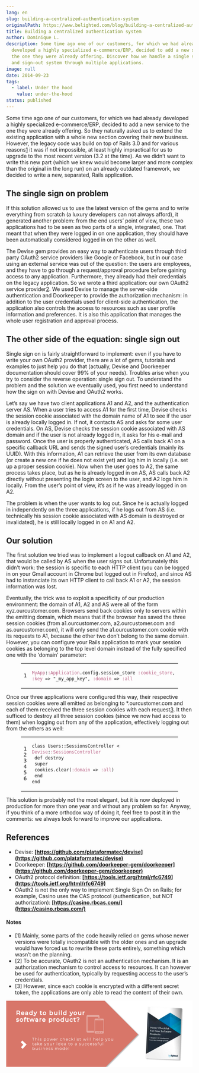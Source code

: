 ```yaml
---
lang: en
slug: building-a-centralized-authentication-system
originalPath: https://www.belighted.com/blog/building-a-centralized-authentication-system
title: Building a centralized authentication system
author: Dominique L.
description: Some time ago one of our customers, for which we had already
  developed a highly specialized e-commerce/ERP, decided to add a new service to
  the one they were already offering. Discover how we handle a single sign-in
  and sign-out system through multiple applications.
image: null
date: 2014-09-23
tags:
  - label: Under the hood
    value: under-the-hood
status: published
---
```

Some time ago one of our customers, for which we had already developed a highly specialized e-commerce/ERP, decided to add a new service to the one they were already offering. So they naturally asked us to extend the existing application with a whole new section covering their new business. However, the legacy code was build on top of Rails 3.0 and for various reasons[1](#cas-note-1) it was if not impossible, at least highly impractical for us to upgrade to the most recent version (3.2 at the time). As we didn’t want to write this new part (which we knew would become larger and more complex than the original in the long run) on an already outdated framework, we decided to write a new, separated, Rails application.

The single sign on problem
--------------------------

If this solution allowed us to use the latest version of the gems and to write everything from scratch (a luxury developers can not always afford), it generated another problem: from the end users’ point of view, these two applications had to be seen as two parts of a single, integrated, one. That meant that when they were logged in on one application, they should have been automatically considered logged in on the other as well.

The Devise gem provides an easy way to authenticate users through third party OAuth2 service providers like Google or Facebook, but in our case using an external service was out of the question: the users are employees, and they have to go through a request/approval procedure before gaining access to any application. Furthermore, they already had their credentials on the legacy application. So we wrote a third application: our own OAuth2 service provider[2](#cas-note-2). We used Devise to manage the server-side authentication and Doorkeeper to provide the authorization mechanism: in addition to the user credentials used for client-side authentication, the application also controls the access to resources such as user profile information and preferences. It is also this application that manages the whole user registration and approval process.

The other side of the equation: single sign out
-----------------------------------------------

Single sign on is fairly straightforward to implement: even if you have to write your own OAuth2 provider, there are a lot of gems, tutorials and examples to just help you do that (actually, Devise and Doorkeeper documentation should cover 99% of your needs). Troubles arise when you try to consider the reverse operation: single sign out. To understand the problem and the solution we eventually used, you first need to understand how the sign on with Devise and OAuth2 works.

Let’s say we have two client applications A1 and A2, and the authentication server AS. When a user tries to access A1 for the first time, Devise checks the session cookie associated with the domain name of A1 to see if the user is already locally logged in. If not, it contacts AS and asks for some user credentials. On AS, Devise checks the session cookie associated with AS domain and if the user is not already logged in, it asks for his e-mail and password. Once the user is properly authenticated, AS calls back A1 on a specific callback URL and sends the signed user’s credentials (mainly its UUID). With this information, A1 can retrieve the user from its own database (or create a new one if he does not exist yet) and log him in locally (i.e. set up a proper session cookie). Now when the user goes to A2, the same process takes place, but as he is already logged in on AS, AS calls back A2 directly without presenting the login screen to the user, and A2 logs him in locally. From the user’s point of view, it’s as if he was already logged in on A2.

The problem is when the user wants to log out. Since he is actually logged in independently on the three applications, if he logs out from AS (i.e. technically his session cookie associated with AS domain is destroyed or invalidated), he is still locally logged in on A1 and A2.

Our solution
------------

The first solution we tried was to implement a logout callback on A1 and A2, that would be called by AS when the user signs out. Unfortunately this didn’t work: the session is specific to each HTTP client (you can be logged in on your Gmail account in Chrome but logged out in Firefox), and since AS had to instanciate its own HTTP client to call back A1 or A2, the session information was lost.

Eventually, the trick was to exploit a specificity of our production environment: the domain of A1, A2 and AS were all of the form xyz.ourcustomer.com. Browsers send back cookies only to servers within the emitting domain, which means that if the browser has saved the three session cookies (from a1.ourcustomer.com, a2.ourcustomer.com and as.ourcustomer.com), it will only send the a1.ourcustomer.com cookie with its requests to A1, because the other two don’t belong to the same domain. However, you can configure your Rails application to mark your session cookies as belonging to the top level domain instead of the fully specified one with the ‘domain’ parameter:

<figure class="code"><div class="highlight"><table><tbody><tr><td class="gutter"><pre class="line-numbers"><span class="line-number">1</span>
</pre></td><td class="code"><pre><code class="ruby"><span class="line"><span class="ss"><span class="constant">MyApp</span></span><span class="constant"><span class="p">:</span><span class="ss">:Application</span></span><span class="ss"></span><span class="o">.</span><span class="n">config</span><span class="o">.</span><span class="n">session_store</span> <span class="ss"><span class="symbol">:cookie_store</span></span><span class="p">,</span> <span class="ss"><span class="symbol">:key</span></span> <span class="o">=&gt;</span> <span class="s2"><span class="string">"_my_app_key"</span></span><span class="p">,</span> <span class="ss"><span class="symbol">:domain</span></span> <span class="o">=&gt;</span> <span class="ss"><span class="symbol">:all</span></span>
</span></code></pre></td></tr></tbody></table></div></figure>

Once our three applications were configured this way, their respective session cookies were all emitted as belonging to \*.ourcustomer.com and each of them received the three session cookies with each request[3](#cas-note-3). It then sufficed to destroy all three session cookies (since we now had access to them) when logging out from any of the application, effectively logging out from the others as well:

<figure class="code"><div class="highlight"><table><tbody><tr><td class="gutter"><pre class="line-numbers"><span class="line-number">1</span>
<span class="line-number">2</span>
<span class="line-number">3</span>
<span class="line-number">4</span>
<span class="line-number">5</span>
<span class="line-number">6</span>
</pre></td><td class="code"><pre><code class="ruby"><span class="line"><span class="k"><span class="class"><span class="keyword">class</span></span></span><span class="class"> <span class="nc"><span class="title">Users</span></span><span class="title"><span class="o">::</span><span class="no">SessionsController</span></span><span class="no"></span> <span class="o"><span class="inheritance">&lt;</span></span><span class="inheritance"> <span class="ss"><span class="parent">Devise</span></span><span class="parent"><span class="p">:</span><span class="ss">:SessionsController</span></span><span class="ss"></span></span><span class="ss"></span></span><span class="ss"></span>
</span><span class="line"> <span class="k"><span class="function"><span class="keyword">def</span></span></span><span class="function"> <span class="nf"><span class="title">destroy</span></span></span><span class="nf"></span>
</span><span class="line"> <span class="k"><span class="keyword">super</span></span>
</span><span class="line"> <span class="n">cookies</span><span class="o">.</span><span class="n">clear</span><span class="p">(</span><span class="ss"><span class="symbol">:domain</span></span> <span class="o">=&gt;</span> <span class="ss"><span class="symbol">:all</span></span><span class="p">)</span>
</span><span class="line"> <span class="k"><span class="keyword">end</span></span>
</span><span class="line"><span class="k"><span class="keyword">end</span></span>
</span></code></pre></td></tr></tbody></table></div></figure>

This solution is probably not the most elegant, but it is now deployed in production for more than one year and without any problem so far. Anyway, if you think of a more orthodox way of doing it, feel free to post it in the comments: we always look forward to improve our applications.

References
----------

*   Devise: **[https://github.com/plataformatec/devise](https://github.com/plataformatec/devise)**
*   Doorkeeper: **[https://github.com/doorkeeper-gem/doorkeeper](https://github.com/doorkeeper-gem/doorkeeper)**
*   OAuth2 protocol definition: **[https://tools.ietf.org/html/rfc6749](https://tools.ietf.org/html/rfc6749)**
*   OAuth2 is not the only way to implement Single Sign On on Rails; for example, Casino uses the CAS protocol (authentication, but NOT authorization): **[https://casino.rbcas.com/](https://casino.rbcas.com/)**

#### Notes

*   \[1\] Mainly, some parts of the code heavily relied on gems whose newer versions were totally incompatible with the older ones and an upgrade would have forced us to rewrite these parts entirely, something which wasn’t on the planning.
*   \[2\] To be accurate, OAuth2 is not an authentication mechanism. It is an authorization mechanism to control access to resources. It can however be used for authentication, typically by requesting access to the user’s credentials.
*   \[3\] However, since each cookie is encrypted with a different secret token, the applications are only able to read the content of their own.

[![New Call-to-action](/content/images/legacy/UPTtKvQU_5rjKfQJ1Qjwk.png)](https://cta-redirect.hubspot.com/cta/redirect/1684659/fb3606cc-cc1b-47d0-ae85-2c9f69837fe2)